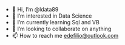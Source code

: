 - 👋 Hi, I’m @ldata89
- 👀 I’m interested in Data Science
- 🌱 I’m currently learning Sql and VB
- 💞️ I’m looking to collaborate on anything
- 📫 How to reach me edefilio@outlook.com

<!---
ldata89/ldata89 is a ✨ special ✨ repository because its `README.md` (this file) appears on your GitHub profile.
You can click the Preview link to take a look at your changes.
--->
